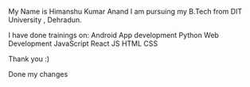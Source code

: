 My Name is Himanshu Kumar Anand
I am pursuing my B.Tech from DIT University , Dehradun.

I have done trainings on:
Android App development
Python
Web Development
JavaScript
React JS
HTML
CSS

Thank you :)

Done my changes
